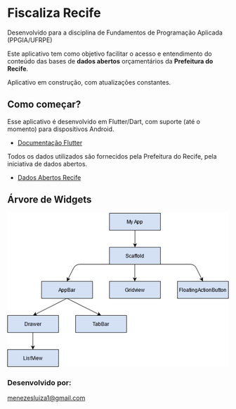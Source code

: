 
# Fiscaliza Recife

Desenvolvido para a disciplina de Fundamentos de Programação Aplicada (PPGIA/UFRPE)

Este aplicativo tem como objetivo facilitar o acesso e entendimento do conteúdo das bases de **dados abertos** orçamentários da **Prefeitura do Recife**.

Aplicativo em construção, com atualizações constantes.

## Como começar?

Esse aplicativo é desenvolvido em Flutter/Dart, com suporte (até o momento) para dispositivos Android. 

- [Documentação Flutter](https://flutter.dev/docs/)

Todos os dados utilizados são fornecidos pela Prefeitura do Recife, pela iniciativa de dados abertos. 

- [Dados Abertos Recife](http://dados.recife.pe.gov.br/)

## Árvore de Widgets

![Árvore de Widgets](https://github.com/menezesluiza/fiscaliza_recife/blob/master/widget_tree.png)


### Desenvolvido por: 

menezesluiza1@gmail.com